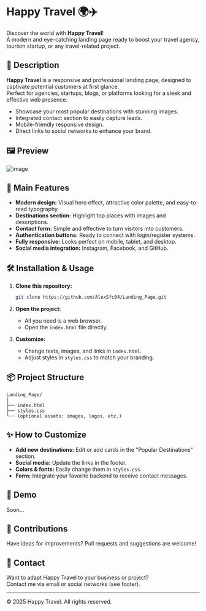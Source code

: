 # Happy Travel 🌍✈️

Discover the world with **Happy Travel**!  
A modern and eye-catching landing page ready to boost your travel agency, tourism startup, or any travel-related project.

## 🚀 Description

**Happy Travel** is a responsive and professional landing page, designed to captivate potential customers at first glance.  
Perfect for agencies, startups, blogs, or platforms looking for a sleek and effective web presence.

- Showcase your most popular destinations with stunning images.
- Integrated contact section to easily capture leads.
- Mobile-friendly responsive design.
- Direct links to social networks to enhance your brand.

## 🖼️ Preview

![image](https://github.com/user-attachments/assets/b6ac7ba8-bc30-48a0-b787-16f1a382e107)


## 🌟 Main Features

- **Modern design:** Visual hero effect, attractive color palette, and easy-to-read typography.
- **Destinations section:** Highlight top places with images and descriptions.
- **Contact form:** Simple and effective to turn visitors into customers.
- **Authentication buttons:** Ready to connect with login/register systems.
- **Fully responsive:** Looks perfect on mobile, tablet, and desktop.
- **Social media integration:** Instagram, Facebook, and GitHub.

## 🛠️ Installation & Usage

1. **Clone this repository:**
   ```bash
   git clone https://github.com/AlexSfc04/Landing_Page.git
   ```
2. **Open the project:**
   - All you need is a web browser.
   - Open the `index.html` file directly.

3. **Customize:**
   - Change texts, images, and links in `index.html`.
   - Adjust styles in `styles.css` to match your branding.

## 📦 Project Structure

```
Landing_Page/
│
├── index.html
├── styles.css
└── (optional assets: images, logos, etc.)
```

## ✨ How to Customize

- **Add new destinations:** Edit or add cards in the "Popular Destinations" section.
- **Social media:** Update the links in the footer.
- **Colors & fonts:** Easily change them in `styles.css`.
- **Form:** Integrate your favorite backend to receive contact messages.

## 📲 Demo

Soon...

## 🤝 Contributions

Have ideas for improvements? Pull requests and suggestions are welcome!

## 📩 Contact

Want to adapt Happy Travel to your business or project?  
Contact me via email or social networks (see footer).

---

© 2025 Happy Travel. All rights reserved.
